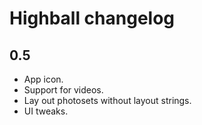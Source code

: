 # Highball changelog

## 0.5

* App icon.
* Support for videos.
* Lay out photosets without layout strings.
* UI tweaks.

